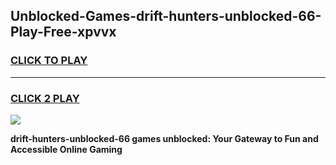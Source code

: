 
## Unblocked-Games-drift-hunters-unblocked-66-Play-Free-xpvvx
<h3>
<a href="https://premium76.site?title=drift-hunters-unblocked-66&ref=21A">CLICK TO PLAY</a></h3>
<hr>

<h3>
<a href="https://premium76.site?title=drift-hunters-unblocked-66&ref=21A">CLICK 2 PLAY</a>
  
</h3>

<a href="https://premium76.site?title=drift-hunters-unblocked-66&ref=21A"><img src="https://clearcache.store/games.png"></a>


**drift-hunters-unblocked-66 games unblocked: Your Gateway to Fun and Accessible Online Gaming**
